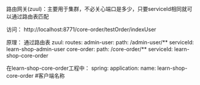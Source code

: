 路由网关(zuul)：主要用于集群，不必关心端口是多少，只要serviceId相同就可以通过路由表匹配

访问：
http://localhost:8771/core-order/testOrder/indexUser

原理：
通过路由表
zuul:
  routes:
    admin-user:
      path: /admin-user/**
      serviceId: learn-shop-admin-user
    core-order:
          path: /core-order/**
          serviceId: learn-shop-core-order
          

在learn-shop-core-order工程中：
spring:
  application:
    name: learn-shop-core-order #客户端名称